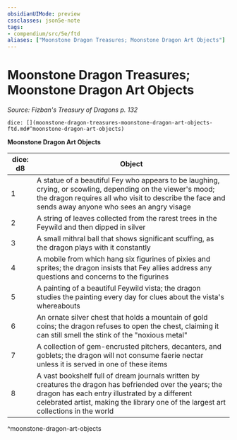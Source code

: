 ```yaml
---
obsidianUIMode: preview
cssclasses: json5e-note
tags:
- compendium/src/5e/ftd
aliases: ["Moonstone Dragon Treasures; Moonstone Dragon Art Objects"]
---
```

# Moonstone Dragon Treasures; Moonstone Dragon Art Objects
*Source: Fizban's Treasury of Dragons p. 132* 

`dice: [](moonstone-dragon-treasures-moonstone-dragon-art-objects-ftd.md#^moonstone-dragon-art-objects)`

**Moonstone Dragon Art Objects**

| dice: d8 | Object |
|----------|--------|
| 1 | A statue of a beautiful Fey who appears to be laughing, crying, or scowling, depending on the viewer's mood; the dragon requires all who visit to describe the face and sends away anyone who sees an angry visage |
| 2 | A string of leaves collected from the rarest trees in the Feywild and then dipped in silver |
| 3 | A small mithral ball that shows significant scuffing, as the dragon plays with it constantly |
| 4 | A mobile from which hang six figurines of pixies and sprites; the dragon insists that Fey allies address any questions and concerns to the figurines |
| 5 | A painting of a beautiful Feywild vista; the dragon studies the painting every day for clues about the vista's whereabouts |
| 6 | An ornate silver chest that holds a mountain of gold coins; the dragon refuses to open the chest, claiming it can still smell the stink of the "noxious metal" |
| 7 | A collection of gem-encrusted pitchers, decanters, and goblets; the dragon will not consume faerie nectar unless it is served in one of these items |
| 8 | A vast bookshelf full of dream journals written by creatures the dragon has befriended over the years; the dragon has each entry illustrated by a different celebrated artist, making the library one of the largest art collections in the world |
^moonstone-dragon-art-objects